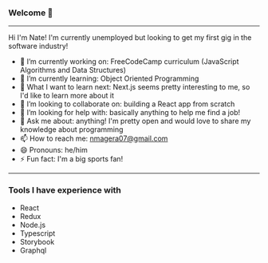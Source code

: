 ### Welcome 👋 

<!--
**nmagera07/nmagera07** is a ✨ _special_ ✨ repository because its `README.md` (this file) appears on your GitHub profile.

Here are some ideas to get you started:

- 🔭 I’m currently working on ...
- 🌱 I’m currently learning ...
- 👯 I’m looking to collaborate on ...
- 🤔 I’m looking for help with ...
- 💬 Ask me about ...
- 📫 How to reach me: ...
- 😄 Pronouns: ...
- ⚡ Fun fact: ...
-->
----

Hi I'm Nate! I'm currently unemployed but looking to get my first gig in the software industry! 

- 🔭 I’m currently working on: FreeCodeCamp curriculum (JavaScript Algorithms and Data Structures)
- 🌱 I’m currently learning: Object Oriented Programming
- 🤔 What I want to learn next: Next.js seems pretty interesting to me, so I'd like to learn more about it
- 👯 I’m looking to collaborate on: building a React app from scratch
- 🤔 I’m looking for help with: basically anything to help me find a job!
- 💬 Ask me about: anything! I'm pretty open and would love to share my knowledge about programming
- 📫 How to reach me: nmagera07@gmail.com
- 😄 Pronouns: he/him
- ⚡ Fun fact: I'm a big sports fan!

---

### Tools I have experience with


- React
- Redux
- Node.js
- Typescript
- Storybook
- Graphql

